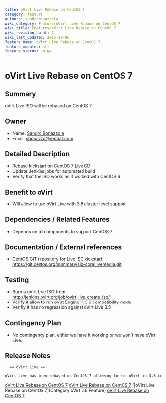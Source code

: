 ```yaml
---
title: oVirt Live Rebase on CentOS 7
category: feature
authors: sandrobonazzola
wiki_category: Feature|oVirt Live Rebase on CentOS 7
wiki_title: Features/oVirt Live Rebase on CentOS 7
wiki_revision_count: 2
wiki_last_updated: 2015-10-06
feature_name: oVirt Live Rebase on CentOS 7
feature_modules: all
feature_status: ON_QA
---
```


# oVirt Live Rebase on CentOS 7

## Summary

oVirt Live ISO will be rebased on CentOS 7

## Owner

*   Name: [Sandro Bonazzola](https://github.com/sandrobonazzola)
*   Email: <sbonazzo@redhat.com>

## Detailed Description

*   Rebase kickstart on CentOS 7 Live CD
*   Update Jenkins jobs for automated build
*   Verify that the ISO works as it worked with CentOS 6

## Benefit to oVirt

*   Will allow to use oVirt Live with 3.6 cluster level support

## Dependencies / Related Features

*   Depends on all components to support CentOS 7

## Documentation / External references

*   CentOS GIT repository for Live ISO kickstart: <https://git.centos.org/summary/sig-core!livemedia.git>

## Testing

*   Burn a oVirt Live ISO from <http://jenkins.ovirt.org/job/ovirt_live_create_iso/>
*   Verify it allow to run oVirt Engine in 3.6 compatibility mode
*   Verifiy it has no regression against oVirt Live 3.5

## Contingency Plan

*   No contingency plan, either we have it working or we won't have oVirt Live.

## Release Notes

      == oVirt Live ==
      oVirt Live has been rebased on CentOS 7 allowing to run oVirt in 3.6 compatibility mode



[oVirt Live Rebase on CentOS 7](/develop/release-management/features/) [oVirt Live Rebase on CentOS 7](/develop/release-management/releases/3.6/proposed-feature/) [|oVirt Live Rebase on CentOS 7](Category:oVirt 3.6 Feature) [oVirt Live Rebase on CentOS 7](Category:Integration)
